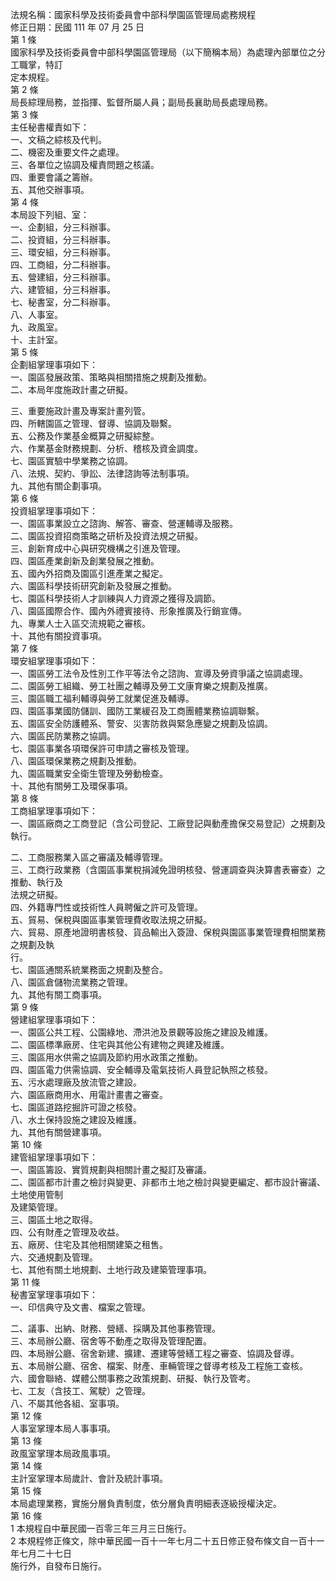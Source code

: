 法規名稱：國家科學及技術委員會中部科學園區管理局處務規程  
修正日期：民國 111 年 07 月 25 日  
第 1 條  
國家科學及技術委員會中部科學園區管理局（以下簡稱本局）為處理內部單位之分工職掌，特訂  
定本規程。  
第 2 條  
局長綜理局務，並指揮、監督所屬人員；副局長襄助局長處理局務。  
第 3 條  
主任秘書權責如下：  
一、文稿之綜核及代判。  
二、機密及重要文件之處理。  
三、各單位之協調及權責問題之核議。  
四、重要會議之籌辦。  
五、其他交辦事項。  
第 4 條  
本局設下列組、室：  
一、企劃組，分三科辦事。  
二、投資組，分三科辦事。  
三、環安組，分三科辦事。  
四、工商組，分二科辦事。  
五、營建組，分三科辦事。  
六、建管組，分三科辦事。  
七、秘書室，分二科辦事。  
八、人事室。  
九、政風室。  
十、主計室。  
第 5 條  
企劃組掌理事項如下：  
一、園區發展政策、策略與相關措施之規劃及推動。  
二、本局年度施政計畫之研擬。  


三、重要施政計畫及專案計畫列管。  
四、所轄園區之管理、督導、協調及聯繫。  
五、公務及作業基金概算之研擬綜整。  
六、作業基金財務規劃、分析、稽核及資金調度。  
七、園區實驗中學業務之協調。  
八、法規、契約、爭訟、法律諮詢等法制事項。  
九、其他有關企劃事項。  
第 6 條  
投資組掌理事項如下：  
一、園區事業設立之諮詢、解答、審查、營運輔導及服務。  
二、園區投資招商策略之研析及投資法規之研擬。  
三、創新育成中心與研究機構之引進及管理。  
四、園區產業創新及創業發展之推動。  
五、國內外招商及園區引進產業之擬定。  
六、園區科學技術研究創新及發展之推動。  
七、園區科學技術人才訓練與人力資源之獲得及調節。  
八、園區國際合作、國內外禮賓接待、形象推廣及行銷宣傳。  
九、專業人士入區交流規範之審核。  
十、其他有關投資事項。  
第 7 條  
環安組掌理事項如下：  
一、園區勞工法令及性別工作平等法令之諮詢、宣導及勞資爭議之協調處理。  
二、園區勞工組織、勞工社團之輔導及勞工文康育樂之規劃及推廣。  
三、園區職工福利輔導與勞工就業促進及輔導。  
四、園區事業國防儲訓、國防工業緩召及工商團體業務協調聯繫。  
五、園區安全防護體系、警安、災害防救與緊急應變之規劃及協調。  
六、園區民防業務之協調。  
七、園區事業各項環保許可申請之審核及管理。  
八、園區環保業務之規劃及推動。  
九、園區職業安全衛生管理及勞動檢查。  
十、其他有關勞工及環保事項。  
第 8 條  
工商組掌理事項如下：  
一、園區廠商之工商登記（含公司登記、工廠登記與動產擔保交易登記）之規劃及執行。  


二、工商服務業入區之審議及輔導管理。  
三、工商行政業務（含園區事業稅捐減免證明核發、營運調查與決算書表審查）之推動、執行及  
法規之研擬。  
四、外籍專門性或技術性人員聘僱之許可及管理。  
五、貿易、保稅與園區事業管理費收取法規之研擬。  
六、貿易、原產地證明書核發、貨品輸出入簽證、保稅與園區事業管理費相關業務之規劃及執  
行。  
七、園區通關系統業務面之規劃及整合。  
八、園區倉儲物流業務之管理。  
九、其他有關工商事項。  
第 9 條  
營建組掌理事項如下：  
一、園區公共工程、公園綠地、滯洪池及景觀等設施之建設及維護。  
二、園區標準廠房、住宅與其他公有建物之興建及維護。  
三、園區用水供需之協調及節約用水政策之推動。  
四、園區電力供需協調、安全輔導及電氣技術人員登記執照之核發。  
五、污水處理廠及放流管之建設。  
六、園區廠商用水、用電計畫書之審查。  
七、園區道路挖掘許可證之核發。  
八、水土保持設施之建設及維護。  
九、其他有關營建事項。  
第 10 條  
建管組掌理事項如下：  
一、園區籌設、實質規劃與相關計畫之擬訂及審議。  
二、園區都市計畫之檢討與變更、非都市土地之檢討與變更編定、都市設計審議、土地使用管制  
及建築管理。  
三、園區土地之取得。  
四、公有財產之管理及收益。  
五、廠房、住宅及其他相關建築之租售。  
六、交通規劃及管理。  
七、其他有關土地規劃、土地行政及建築管理事項。  
第 11 條  
秘書室掌理事項如下：  
一、印信典守及文書、檔案之管理。  


二、議事、出納、財務、營繕、採購及其他事務管理。  
三、本局辦公廳、宿舍等不動產之取得及管理配置。  
四、本局辦公廳、宿舍新建、擴建、遷建等營繕工程之審查、協調及督導。  
五、本局辦公廳、宿舍、檔案、財產、車輛管理之督導考核及工程施工查核。  
六、國會聯絡、媒體公關事務之政策規劃、研擬、執行及管考。  
七、工友（含技工、駕駛）之管理。  
八、不屬其他各組、室事項。  
第 12 條  
人事室掌理本局人事事項。  
第 13 條  
政風室掌理本局政風事項。  
第 14 條  
主計室掌理本局歲計、會計及統計事項。  
第 15 條  
本局處理業務，實施分層負責制度，依分層負責明細表逐級授權決定。  
第 16 條  
1 本規程自中華民國一百零三年三月三日施行。  
2 本規程修正條文，除中華民國一百十一年七月二十五日修正發布條文自一百十一年七月二十七日  
施行外，自發布日施行。  


